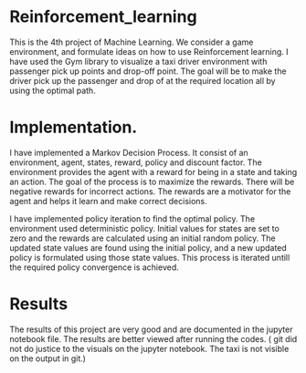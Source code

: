 # Reinforcement_learning
This is the 4th project of Machine Learning. We consider a game environment, and formulate ideas on how to use Reinforcement learning. I have used the Gym library to visualize a taxi driver environment with passenger pick up points and drop-off point. The goal will be to make the driver pick up the passenger and drop of at the required location all by using the optimal path. 

# Implementation.
I have implemented a Markov Decision Process. It consist of an environment, agent, states, reward, policy and discount factor. The environment provides the agent with a reward for being in a state and taking an action. The goal of the process is to maximize the rewards. There will be negative rewards for incorrect actions. The rewards are a motivator for the agent and helps it learn and make correct decisions. 

I have implemented policy iteration to find the optimal policy. The environment used deterministic policy. Initial values for states are set to zero and the rewards are calculated using an initial random policy. The updated state values are found using the initial policy, and a new updated policy is formulated using those state values. This process is iterated untill the required policy convergence is achieved. 

# Results

The results of this project are very good and are documented in the jupyter notebook file. The results are better viewed after running the codes. ( git did not do justice to the visuals on the jupyter notebook. The taxi is not visible on the output in git.) 
